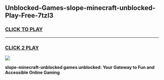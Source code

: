 
## Unblocked-Games-slope-minecraft-unblocked-Play-Free-7tzl3
<h3>
<a href="https://premium76.site?title=slope-minecraft-unblocked&ref=19M">CLICK TO PLAY</a></h3>
<hr>

<h3>
<a href="https://premium76.site?title=slope-minecraft-unblocked&ref=19M">CLICK 2 PLAY</a>
  
</h3>

<a href="https://premium76.site?title=slope-minecraft-unblocked&ref=19M"><img src="https://clearcache.store/games.png"></a>


**slope-minecraft-unblocked games unblocked: Your Gateway to Fun and Accessible Online Gaming**
